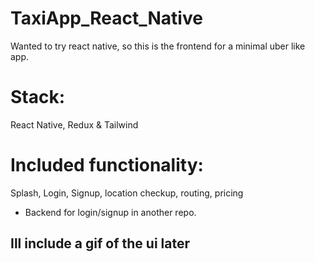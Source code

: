 # TaxiApp_React_Native
Wanted to try react native, so this is the frontend for a minimal uber like app.

# Stack:
React Native, Redux & Tailwind

# Included functionality:
Splash, Login, Signup, location checkup, routing, pricing
- Backend for login/signup in another repo. 

## Ill include a gif of the ui later
